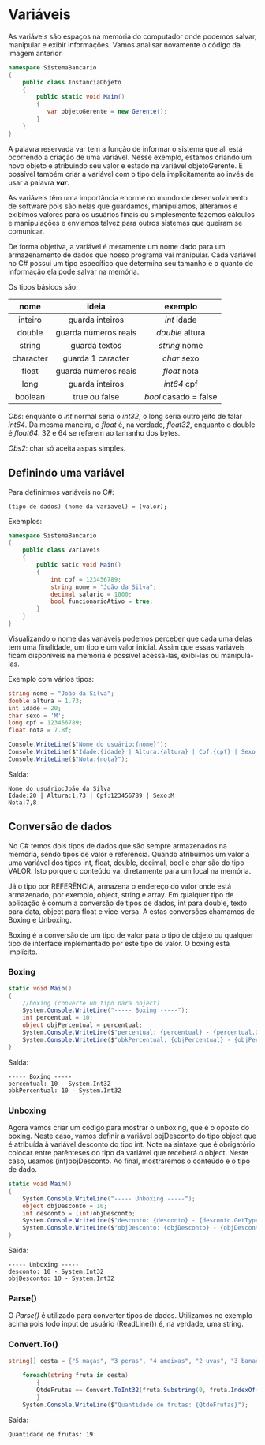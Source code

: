 # Variáveis

As variáveis são espaços na memória do computador onde podemos salvar, manipular e exibir informações. Vamos analisar novamente o código da imagem anterior.

```cs
namespace SistemaBancario 
{
    public class InstanciaObjeto
    {
        public static void Main()
        { 
           var objetoGerente = new Gerente();
        }
    }
}
```

A palavra reservada var tem a função de informar o sistema que ali está ocorrendo a criação de uma variável. Nesse exemplo, estamos criando um novo objeto e atribuindo seu valor e estado na 
variável objetoGerente. É possível também criar a variável com o tipo dela implicitamente ao invés de usar a palavra ***var***.

As variáveis têm uma importância enorme no mundo de desenvolvimento de software pois são nelas que guardamos, manipulamos, alteramos e exibimos valores para os usuários finais ou simplesmente fazemos cálculos e manipulações e enviamos talvez para outros sistemas que queiram se comunicar.

De forma objetiva, a variável é meramente um nome dado para um armazenamento de dados que nosso programa vai manipular. Cada variável no C# possui um tipo específico que determina seu 
tamanho e o quanto de informação ela pode salvar na memória.

Os tipos básicos são:

|nome|ideia|exemplo|
|:-:|:-:|:-:|
|inteiro|guarda inteiros|*int* idade|
|double|guarda números reais|*double* altura|
|string|guarda textos|*string* nome|
|character|guarda 1 caracter| *char* sexo|
|float|guarda números reais|*float* nota|
|long|guarda inteiros|*int64* cpf|
|boolean|true ou false|*bool* casado = false|

*Obs*: enquanto o *int* normal seria o *int32*, o long seria outro jeito de falar *int64*. Da mesma maneira,
o *float* é, na verdade, *float32*, enquanto o double é *float64*. 32 e 64 se referem ao tamanho dos bytes.

*Obs2*: char só aceita aspas simples.


## Definindo uma variável

Para definirmos variáveis no C#:
```
(tipo de dados) (nome da variavel) = (valor);
```

Exemplos:
```cs
namespace SistemaBancario
{
    public class Variaveis
    {
        public satic void Main()
        {
            int cpf = 123456789;
            string nome = "João da Silva";
            decimal salario = 1000;
            bool funcionarioAtivo = true;
        }
    }
}
```

Visualizando o nome das variáveis podemos perceber que cada uma delas tem uma finalidade, um tipo e um valor inicial. Assim que essas variáveis ficam disponíveis na memória é possível acessá-las, exibi-las ou manipulá-las.

Exemplo com vários tipos:
```cs
string nome = "João da Silva";
double altura = 1.73;
int idade = 20;
char sexo = 'M';
long cpf = 123456789;
float nota = 7.8f;

Console.WriteLine($"Nome do usuário:{nome}");
Console.WriteLine($"Idade:{idade} | Altura:{altura} | Cpf:{cpf} | Sexo:{sexo}");
Console.WriteLine($"Nota:{nota}"); 
```

Saída:

```
Nome do usuário:João da Silva
Idade:20 | Altura:1,73 | Cpf:123456789 | Sexo:M
Nota:7,8
```
## Conversão de dados

No C# temos dois tipos de dados que são sempre armazenados na memória, sendo tipos de valor e referência. Quando atribuímos um valor a uma variável dos tipos int, float, double, decimal, bool e char são do tipo VALOR. Isto porque o conteúdo vai diretamente para um local na memória.

Já o tipo por REFERÊNCIA, armazena o endereço do valor onde está armazenado, por exemplo, object, string e array. Em qualquer tipo de aplicação é comum a conversão de tipos de 
dados, int para double, texto para data, object para float e vice-versa.  A estas conversões chamamos de Boxing e Unboxing.

Boxing é a conversão de um tipo de valor para o tipo de objeto ou qualquer tipo de interface implementado por este tipo de valor. O boxing está implícito.

### Boxing
```cs
static void Main()
{
    //boxing (converte um tipo para object)
    System.Console.WriteLine("----- Boxing -----");
    int percentual = 10;
    object objPercentual = percentual;
    System.Console.WriteLine($"percentual: {percentual} - {percentual.GetType()}");
    System.Console.WriteLine($"obkPercentual: {objPercentual} - {objPercentual.GetType()}");
}
```

Saída:
```
----- Boxing -----
percentual: 10 - System.Int32
obkPercentual: 10 - System.Int32
```

### Unboxing

Agora vamos criar um código para mostrar o unboxing, que é o 
oposto do boxing. Neste caso, vamos definir a variável objDesconto
do tipo object que é atribuída à variável desconto do tipo int. Note 
na sintaxe que é obrigatório colocar entre parênteses do tipo da 
variável que receberá o object. Neste caso, usamos (int)objDesconto. 
Ao final, mostraremos o conteúdo e o tipo de dado.

```cs
static void Main()
{
    System.Console.WriteLine("----- Unboxing -----");
    object objDesconto = 10;
    int desconto = (int)objDesconto;
    System.Console.WriteLine($"desconto: {desconto} - {desconto.GetType()}");
    System.Console.WriteLine($"objDesconto: {objDesconto} - {objDesconto.GetType()}");
}
```

Saída:
```
----- Unboxing -----
desconto: 10 - System.Int32
objDesconto: 10 - System.Int32
```


### Parse()

O *Parse()* é utilizado para converter tipos de dados. Utilizamos no exemplo acima pois todo input de usuário (ReadLine()) é, na verdade, uma string.


### Convert.To()

```cs
string[] cesta = {"5 maças", "3 peras", "4 ameixas", "2 uvas", "3 bananas", "2 abacaxis"};
    
    foreach(string fruta in cesta)
        {
        QtdeFrutas += Convert.ToInt32(fruta.Substring(0, fruta.IndexOf(' ')));
        }
    System.Console.WriteLine($"Quantidade de frutas: {QtdeFrutas}");
```

Saída:
```
Quantidade de frutas: 19
```
